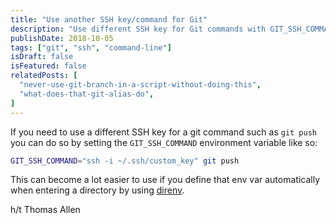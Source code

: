 ```yaml
---
title: "Use another SSH key/command for Git"
description: "Use different SSH key for Git commands with GIT_SSH_COMMAND environment variable and direnv."
publishDate: 2018-10-05
tags: ["git", "ssh", "command-line"]
isDraft: false
isFeatured: false
relatedPosts: [
  "never-use-git-branch-in-a-script-without-doing-this",
  "what-does-that-git-alias-do",
]
---
```


If you need to use a different SSH key for a git command such as `git push` you can do so by setting the `GIT_SSH_COMMAND` environment variable like so:

```bash
GIT_SSH_COMMAND="ssh -i ~/.ssh/custom_key" git push
```

This can become a lot easier to use if you define that env var automatically when entering a directory by using [direnv](https://github.com/direnv/direnv).

h/t Thomas Allen
